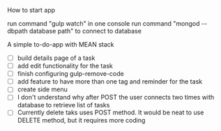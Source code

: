 How to start app

run command "gulp watch" in one console
run command "mongod --dbpath database path" to connect to database

A simple to-do-app with MEAN stack

- [ ] build details page of a task
- [ ] add edit functionality for the task
- [ ] finish configuring gulp-remove-code
- [ ] add feature to have more than one tag and reminder for the task
- [ ] create side menu
- [ ] I don't understand why after POST the user connects two times with database to retrieve list of tasks
- [ ] Currently delete taks uses POST method. It would be neat to use DELETE method, but it requires more coding
